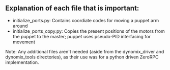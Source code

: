 ## Explanation of each file that is important:
- initialize_ports.py: Contains coordiate codes for moving a puppet arm around
- initialize_ports_copy.py: Copies the present positions of the motors from the puppet to the master; puppet uses pseudo-PID interfacing for movement

Note: Any additional files aren't needed (aside from the dynomix_driver and dynomix_tools directories), as their use was for a python driven ZeroRPC implementation.